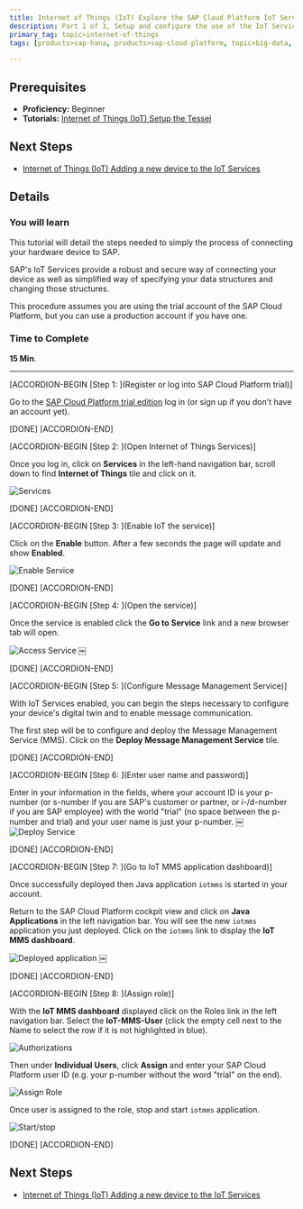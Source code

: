 ```yaml
---
title: Internet of Things (IoT) Explore the SAP Cloud Platform IoT Services
description: Part 1 of 3, Setup and configure the use of the IoT Services with SAP Cloud Platform
primary_tag: topic>internet-of-things
tags: [products>sap-hana, products>sap-cloud-platform, topic>big-data, topic>internet-of-things, tutorial>beginner ]

---
```


## Prerequisites  
- **Proficiency:** Beginner
- **Tutorials:** [Internet of Things (IoT) Setup the Tessel](http://www.sap.com/developer/how-tos/2016/09/iot-tessel.html)


## Next Steps
- [Internet of Things (IoT) Adding a new device to the IoT Services](http://www.sap.com/developer/tutorials/iot-part7-add-device.html)

## Details
### You will learn

This tutorial will detail the steps needed to simply the process of connecting your hardware device to SAP.

SAP's IoT Services provide a robust and secure way of connecting your device as well as simplified way of specifying your data structures and changing those structures.

This procedure assumes you are using the trial account of the SAP Cloud Platform, but you can use a production account if you have one.

### Time to Complete
**15 Min**.

---

[ACCORDION-BEGIN [Step 1: ](Register or log into SAP Cloud Platform trial)]

Go to the [SAP Cloud Platform trial edition](https://account.hanatrial.ondemand.com/cockpit) log in (or sign up if you don't have an account yet).

[DONE]
[ACCORDION-END]

[ACCORDION-BEGIN [Step 2: ](Open Internet of Things Services)]

Once you log in, click on **Services** in the left-hand navigation bar, scroll down to find **Internet of Things** tile and click on it.

![Services](p6-2.png)

[DONE]
[ACCORDION-END]

[ACCORDION-BEGIN [Step 3: ](Enable IoT the service)]

Click on the **Enable** button. After a few seconds the page will update and show **Enabled**.

![Enable Service](p6_3a.png)

[DONE]
[ACCORDION-END]

[ACCORDION-BEGIN [Step 4: ](Open the service)]

Once the service is enabled click the **Go to Service** link and a new browser tab will open.

![Access Service](p6_4.png)
￼

[DONE]
[ACCORDION-END]

[ACCORDION-BEGIN [Step 5: ](Configure Message Management Service)]

With IoT Services enabled, you can begin the steps necessary to configure your device's digital twin and to enable message communication.

The first step will be to configure and deploy the Message Management Service (MMS). Click on the **Deploy Message Management Service** tile.

[DONE]
[ACCORDION-END]

[ACCORDION-BEGIN [Step 6: ](Enter user name and password)]

Enter in your information in the fields, where your account ID is your p-number (or s-number if you are SAP's customer or partner, or i-/d-number if you are SAP employee) with the world "trial" (no space between the p-number and trial) and your user name is just your p-number.
￼
![Deploy Service](p6_6a.png)

[DONE]
[ACCORDION-END]

[ACCORDION-BEGIN [Step 7: ](Go to IoT MMS application dashboard)]

Once successfully deployed then Java application `iotmms` is started in your account.

Return to the SAP Cloud Platform cockpit view and click on **Java Applications** in the left navigation bar. You will see the new `iotmms` application you just deployed. Click on the `iotmms` link to display the **IoT MMS dashboard**.

![Deployed application](p6_7.png)
￼

[DONE]
[ACCORDION-END]

[ACCORDION-BEGIN [Step 8: ](Assign role)]

With the **IoT MMS dashboard** displayed click on the Roles link in the left navigation bar. Select the **IoT-MMS-User** (click the empty cell next to the Name to select the row if it is not highlighted in blue).

![Authorizations](p6_8.png)

Then under **Individual Users**, click **Assign** and enter your SAP Cloud Platform user ID (e.g. your p-number without the word "trial" on the end).

![Assign Role](p6_9.png)

Once user is assigned to the role, stop and start `iotmms` application.

![Start/stop](p6_10.png)

[DONE]
[ACCORDION-END]


## Next Steps
- [Internet of Things (IoT) Adding a new device to the IoT Services](http://www.sap.com/developer/tutorials/iot-part7-add-device.html)
